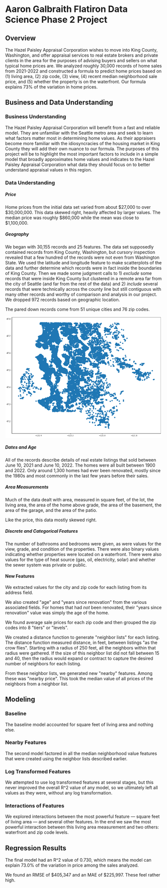 # Aaron Galbraith Flatiron Data Science Phase 2 Project

## Overview

The Hazel Paisley Appraisal Corporation wishes to move into King County, Washington, and offer appraisal services to real estate brokers and private clients in the area for the purposes of advising buyers and sellers on what typical home prices are. We analyzed roughly 30,000 records of home sales from 2021-2022 and constructed a formula to predict home prices based on (1) living area, (2) zip code, (3) view, (4) recent median neighborhood sale price, and (5) whether the property is on the waterfront. Our formula explains 73% of the variation in home prices.

## Business and Data Understanding

### Business Understanding

The Hazel Paisley Appraisal Corporation will benefit from a fast and reliable model. They are unfamiliar with the Seattle metro area and seek to learn what factors matter most in determining home values. As their appraisers become more familiar with the idiosyncracies of the housing market in King County they will add their own nuance to our formula. The purposes of this project will be to highlight the most important factors to include in a simple model that broadly approximates home values and indicates to the Hazel Paisley Appraisal Corporation what data they should focus on to better understand appraisal values in this region.

### Data Understanding
##### Price

Home prices from the initial data set varied from about $27,000 to over $30,000,000. This data skewed right, heavily affected by larger values. The median price was roughly $860,000 while the mean was close to $1,100,000.

##### Geography

We began with 30,155 records and 25 features. The data set supposedly contained records from King County, Washington, but cursory inspection revealed that a few hundred of the records were not even from Washington State. We used the latitude and longitude feature to make scatterplots of the data and further determine which records were in fact inside the boundaries of King County. Then we made some judgment calls to 1) *exclude* some records that were inside King County but clustered in a remote area far from the city of Seattle (and far from the rest of the data) and 2) *include* several records that were technically across the county line but still contiguous with many other records and worthy of comparison and analysis in our project. We dropped 972 records based on geographic location.

The pared down records come from 51 unique cities and 76 zip codes.

![map of listings](images/map_of_listings.png)

##### Dates and Age

All of the records describe details of real estate listings that sold between June 10, 2021 and June 10, 2022. The homes were all built between 1900 and 2022. Only around 1,300 homes had ever been renovated, mostly since the 1980s and most commonly in the last few years before their sales.

##### Area Measurements

Much of the data dealt with area, measured in square feet, of the lot, the living area, the area of the home above grade, the area of the basement, the area of the garage, and the area of the patio.

Like the price, this data mostly skewed right. 

##### Discrete and Categorical Features

The number of bathrooms and bedrooms were given, as were values for the view, grade, and condition of the properties. There were also binary values indicating whether properties were located on a waterfront. There were also values for the type of heat source (gas, oil, electricity, solar) and whether the sewer system was private or public.

#### New Features

We extracted values for the city and zip code for each listing from its address field.

We also created "age" and "years since renovation" from the various associated fields. For homes that had *not* been renovated, their "years since renovation" value was simply the age of the home.

We found average sale prices for each zip code and then grouped the zip codes into 8 "tiers" or "levels".

We created a distance function to generate "neighbor lists" for each listing. The distance function measured distance, in feet, between listings "as the crow flies". Starting with a radius of 250 feet, all the neighbors within that radius were gathered. If the size of this neighbor list did not fall between 15 and 40, then the radius would expand or contract to capture the desired number of neighbors for each listing.

From these neighbor lists, we generated new "nearby" features. Among these was "nearby price". This took the median value of all prices of the neighbors from a neighbor list.

## Modeling

### Baseline

The baseline model accounted for square feet of living area and nothing else.

### Nearby Features

The second model factored in all the median neighborhood value features that were created using the neighbor lists described earlier.

### Log Transformed Features

We attempted to use log transformed features at several stages, but this never improved the overall R^2 value of any model, so we ultimately left all values as they were, without any log transformation.

### Interactions of Features

We explored interactions between the most powerful feature — square feet of living area — and several other features. In the end we saw the most powerful interaction between this living area measurement and two others: waterfront and zip code levels.

## Regression Results

The final model had an R^2 value of 0.730, which means the model can explain 73.0% of the variation in price among the sales analyzed.

We found an RMSE of $405,347 and an MAE of $225,997. These feel rather high.